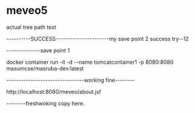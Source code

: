 # meveo5
actual tree path test

----------SUCCESS----------------------my save point 2 success
try--12

--------------save point 1

docker container run -it -d --name tomcatcontainer1 -p 8080:8080 masumcse/masruba-dev:latest

--------------------------------working fine--------

http://localhost:8080/meveo/about.jsf


--------freshwoking copy here.
